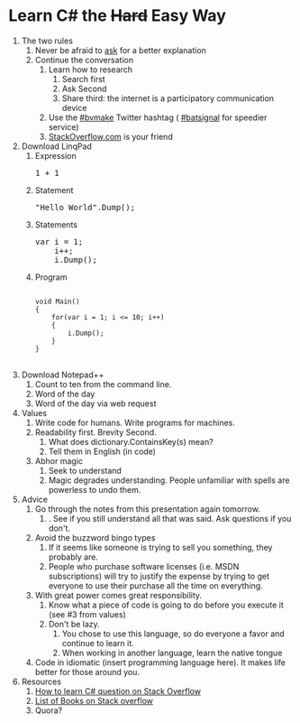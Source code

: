 # Learn C# the ~~Hard~~ Easy Way
<ol>
    <li>The two rules
        <ol>
            <li>Never be afraid to <a href="http://twitter.com/#!/rstackhouse" target="_blank">ask</a> for a better explanation</li>
            <li>Continue the conversation
                <ol>
                    <li>Learn how to research
                        <ol>
                            <li>Search first</li>
                            <li>Ask Second</li>
                            <li>Share third: the internet is a participatory communication device</li>
                        </ol>
                    </li>
                    <li>Use the <a href="https://twitter.com/#!/search/%23bvmake">#bvmake</a> Twitter hashtag ( <a href="https://twitter.com/#!/search/%23batsignal" target="_blank">#batsignal</a> for speedier service)</li>
                    <li><a href="http://stackoverflow.com" target="_blank">StackOverflow.com</a> is your friend</li>
                </ol>
            </li>
        </ol>
    <li>Download LinqPad
        <ol>
            <li>Expression
<pre>1 + 1</pre>
            </li>
            <li>Statement
<pre>"Hello World".Dump();</pre>
            </li>
            <li>Statements
<pre>var i = 1;
    i++;
    i.Dump();
</pre>
            </li>
            <li>Program
<pre>
<code>
void Main()
{
    for(var i = 1; i &lt;= 10; i++)
	{
	    i.Dump();
    }
}
</code>
</pre>
            </li>
        </ol>
    </li>
    <li>
    	Download Notepad++
	    <ol>
	        <li>Count to ten from the command line.</li>
            <li>Word of the day</li>
            <li>Word of the day via web request</li>
    	</ol>
    </li>
    <li>Values
        <ol>
            <li>Write code for humans. Write programs for machines.</li>
            <li>Readability first. Brevity Second.
                <ol>
                    <li>What does dictionary.ContainsKey(s) mean?</li>
                    <li>Tell them in English (in code)</li>
                </ol>
            </li>
            <li>Abhor magic
                <ol>
                    <li>Seek to understand</li>
                    <li>Magic degrades understanding. People unfamiliar with spells are powerless to undo them.</li>
                </ol>
            </li>
        </ol>
    </li>
    <li>Advice
        <ol>
            <li>Go through the notes from this presentation again tomorrow.
                <ol>
                    <li>. See if you still understand all that was said. Ask questions if you don't.</li>
                </ol>
            </li>
            <li>Avoid the buzzword bingo types
                <ol>
                    <li>If it seems like someone is trying to sell you something, they probably are.</li>
                    <li>People who purchase software licenses (i.e. MSDN subscriptions) will try to justify the expense by trying to get everyone to use their purchase all the time on everything.</li>
                </ol>
            </li>
            <li>With great power comes great responsibility.
                <ol>
                    <li>Know what a piece of code is going to do before you execute it (see #3 from values)</li>
                    <li>Don't be lazy.
                        <ol>
                            <li>You chose to use this language, so do everyone a favor and continue to learn it.</li>
                            <li>When working in another language, learn the native tongue</li>
                        </ol>
                    </li>
                </ol>
            </li>
            <li>Code in idiomatic (insert programming language here). It makes life better for those around you.</li>
        </ol>
    </li>
    <li>Resources
        <ol>
            <li><a href="http://stackoverflow.com/questions/4362446/starting-to-learn-c-sharp" target="_blank">How to learn C# question on Stack Overflow</a></li>
            <li><a href="http://stackoverflow.com/questions/194812/list-of-freely-available-programming-books" target="_blank">List of Books on Stack overflow</a></li>
            <li>Quora?</li>
        </ol>
    </li>
</ol>